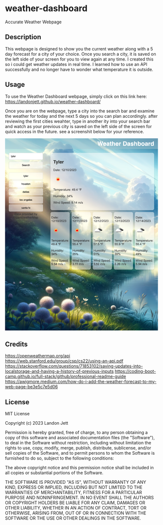# weather-dashboard
Accurate Weather Webpage 


## Description

This webpage is designed to show you the current weather along with a 5 day forecast for a city of your choice. Once you search a city, it is saved on the left side of your screen for you to view again at any time. I created this so i could get weather updates in real time. I learned how to use an API successfully and no longer have to wonder what temperature it is outside. 

## Usage 

To use the Weather Dashboard webpage, simply click on this link here: https://landonjett.github.io/weather-dashboard/

Once you are on the webpage, type a city into the search bar and examine the weather for today and the next 5 days so you can plan accordingly. after reviewing the first cities weahter, type in another ity into your search bar and watch as your previous city is saved on the left side of the screen for quick access in the future. see a screenshit below for your reference. 

![weather dashboard](./assets/images/_Users_landonjett_bootcamp_homework_even_weather-dashboard_index.html.png)

## Credits 

https://openweathermap.org/api
https://web.stanford.edu/group/csp/cs22/using-an-api.pdf
https://stackoverflow.com/questions/71853102/saving-updates-into-localstorage-and-having-a-history-of-previous-inputs
https://coding-boot-camp.github.io/full-stack/github/professional-readme-guide
https://awigmore.medium.com/how-do-i-add-the-weather-forecast-to-my-web-page-be3e5c7e5d06

 ## License

 MIT License

Copyright (c) 2023 Landon Jett

Permission is hereby granted, free of charge, to any person obtaining a copy
of this software and associated documentation files (the "Software"), to deal
in the Software without restriction, including without limitation the rights
to use, copy, modify, merge, publish, distribute, sublicense, and/or sell
copies of the Software, and to permit persons to whom the Software is
furnished to do so, subject to the following conditions:

The above copyright notice and this permission notice shall be included in all
copies or substantial portions of the Software.

THE SOFTWARE IS PROVIDED "AS IS", WITHOUT WARRANTY OF ANY KIND, EXPRESS OR
IMPLIED, INCLUDING BUT NOT LIMITED TO THE WARRANTIES OF MERCHANTABILITY,
FITNESS FOR A PARTICULAR PURPOSE AND NONINFRINGEMENT. IN NO EVENT SHALL THE
AUTHORS OR COPYRIGHT HOLDERS BE LIABLE FOR ANY CLAIM, DAMAGES OR OTHER
LIABILITY, WHETHER IN AN ACTION OF CONTRACT, TORT OR OTHERWISE, ARISING FROM,
OUT OF OR IN CONNECTION WITH THE SOFTWARE OR THE USE OR OTHER DEALINGS IN THE
SOFTWARE.


